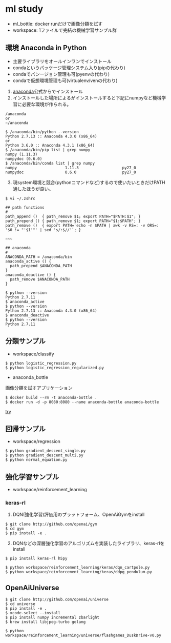 # ml study

- ml_bottle: docker runだけで画像分類を試す
- workspace: 1ファイルで完結の機械学習サンプル群

## 環境 Anaconda in Python

- 主要ライブラリをオールインワンでインストール
- condaというパッケージ管理システム入り(pipの代わり)
- condaでバンージョン管理も可(pyenvの代わり)
- condaで仮想環境管理も可(virtualenv/venの代わり)

1. [anaconda](https://www.continuum.io/downloads#osx)公式からでインストール
2. インストールした場所によるがインストールすると下記にnumpyなど機械学習に必要な環境が作られる。

```
/anaconda
or
~/anaconda
```

```
$ /anaconda/bin/python --version
Python 2.7.13 :: Anaconda 4.3.0 (x86_64)
or
Python 3.6.0 :: Anaconda 4.3.1 (x86_64)
$ /anaconda/bin/pip list | grep numpy
numpy (1.11.3)
numpydoc (0.6.0)
$ /anaconda/bin/conda list | grep numpy
numpy                     1.11.3                   py27_0
numpydoc                  0.6.0                    py27_0
```

3. 現system環境と競合(pythonコマンドなど)するので使いたいときだけPATH通したほうが良い。

```
$ vi ~/.zshrc
```

```
## path functions
#
path_append ()  { path_remove $1; export PATH="$PATH:$1"; }
path_prepend () { path_remove $1; export PATH="$1:$PATH"; }
path_remove ()  { export PATH=`echo -n $PATH | awk -v RS=: -v ORS=: '$0 != "'$1'"' | sed 's/:$//'`; }

~~~

## anaconda
#
ANACONDA_PATH = /anaconda/bin
anaconda_active () {
  path_prepend $ANACONDA_PATH
}
anaconda_deactive () {
  path_remove $ANACONDA_PATH
}
```

```
$ python --version
Python 2.7.11
$ anaconda_active
$ python --version
Python 2.7.13 :: Anaconda 4.3.0 (x86_64)
$ anaconda_deactive
$ python --version
Python 2.7.11
```

## 分類サンプル

- workspace/classify

```
$ python logistic_regression.py
$ python logistic_regression_regularized.py
```

- anaconda_bottle

画像分類を試すアプリケーション

```
$ docker build --rm -t anaconda-bottle .
$ docker run -d -p 8080:8080 --name anaconda-bottle anaconda-bottle
```

[try](http://localhost:8080/inception/test)

## 回帰サンプル

- workspace/regression

```
$ python gradient_descent_single.py
$ python gradient_descent_multi.py
$ python normal_equation.py
```

## 強化学習サンプル

- workspace/reinforcement_learning

### keras-rl

1. DQN(強化学習)評価用のプラットフォーム、OpenAiGymをinstall

```
$ git clone http://github.com/openai/gym
$ cd gym
$ pip install -e .
```

2. DQNなどの深層強化学習のアルゴリズムを実装したライブラリ、keras-rlをinstall

```
$ pip install keras-rl h5py
```

```
$ python workspace/reinforcement_learning/keras/dqn_cartpole.py
$ python workspace/reinforcement_learning/keras/ddpg_pendulum.py
```

## OpenAiUniverse

```
$ git clone http://github.com/openai/universe
$ cd universe
$ pip install -e .
$ xcode-select --install
$ pip install numpy incremental zbarlight
$ brew install libjpeg-turbo golang
```

```
$ python workspace/reinforcement_learning/universe/flashgames_DuskDrive-v0.py
```
